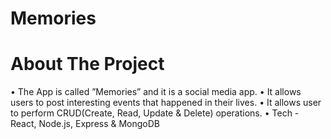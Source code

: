 # Memories
# About The Project
• The App is called ”Memories” and it is a social media app.
• It allows users to post interesting events that happened in their lives.
• It allows user to perform CRUD(Create, Read, Update & Delete) operations.
• Tech - React, Node.js, Express & MongoDB
